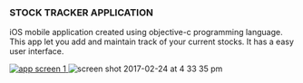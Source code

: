 ### STOCK TRACKER APPLICATION

iOS mobile application created using objective-c programming language. This app let you add and maintain track of your current stocks. It has a easy user interface. 

[
![app screen 1](https://cloud.githubusercontent.com/assets/20257998/23375668/22bfd8f4-fcf7-11e6-8269-278eeef6a542.png)
](url)
![screen shot 2017-02-24 at 4 33 35 pm](https://cloud.githubusercontent.com/assets/20257998/23376006/824cce52-fcf8-11e6-99ac-892bc611a9e0.png)
